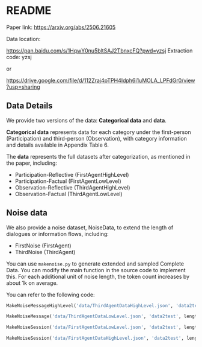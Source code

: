 # README

Paper link: https://arxiv.org/abs/2506.21605

Data location:

https://pan.baidu.com/s/1HqwY0nu5bltSAJ2TbnxcFQ?pwd=yzsj Extraction code: yzsj

or

https://drive.google.com/file/d/112Zraj4pTPH4Idph6i1uMOLA_LPFdGr0/view?usp=sharing

## Data Details

We provide two versions of the data: **Categorical data** and  **data**.

**Categorical data** represents data for each category under the first-person (Participation) and third-person (Observation), with category information and details available in Appendix Table 6.

The **data** represents the full datasets after categorization, as mentioned in the paper, including:

- Participation-Reflective (FirstAgentHighLevel)
- Participation-Factual (FirstAgentLowLevel)
- Observation-Reflective (ThirdAgentHighLevel)
- Observation-Factual (ThirdAgentLowLevel)

## Noise data

We also provide a noise dataset, NoiseData, to extend the length of dialogues or information flows, including:

- FirstNoise (FirstAgent)
- ThirdNoise (ThirdAgent)

You can use `makenoise.py` to generate extended and sampled Complete Data. You can modify the main function in the source code to implement this. For each additional unit of noise length, the token count increases by about 1k on average.

You can refer to the following code:

```python
MakeNoiseMessageHighLevel('data/ThirdAgentDataHighLevel.json', 'data2test', length=10, sample_num=100)  ## Add noise to the third-person high-level

MakeNoiseMessage('data/ThirdAgentDataLowLevel.json', 'data2test', length=10, sample_num=100)  ## Add noise to the third-person low-level

MakeNoiseSession('data/FirstAgentDataLowLevel.json', 'data2test', length=10, sample_num=100)  ## Add noise to the first-person low-level

MakeNoiseSession('data/FirstAgentDataHighLevel.json', 'data2test', length=10, sample_num=100)  ## Add noise to the first-person high-level
```






